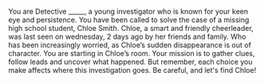 You are Detective _____, a young investigator who is known for your keen eye and persistence. You have been called to solve the case of a missing high school student, Chloe Smith. Chloe, a smart and friendly cheerleader, was last seen on wednesday, 2 days ago by her friends and family. Who has been increasingly worried, as Chloe’s sudden disappearance is out of character. You are starting in Chloe’s room. 
Your mission is to gather clues, follow leads and uncover what happened. But remember, each choice you make affects where this investigation goes. Be careful, and let's find Chloe!

